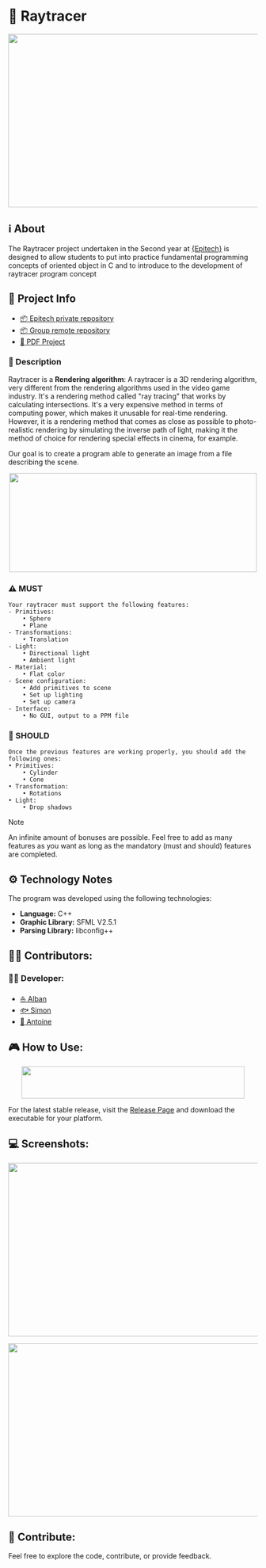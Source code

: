 # 🩻 Raytracer

<p align="center">
<img width="800" height="350" src="https://github.com/6im0n/Arcade/assets/46846093/23fa79b2-1fa1-4091-8983-5ebe494fcd0d">
</p>

## **ℹ️ About**
The Raytracer project undertaken in the Second year at [{Epitech}](https://www.epitech.eu/) is designed to allow students to put into practice fundamental programming concepts of oriented object in C and to introduce to the development of raytracer program concept 

## **📑 Project Info**
- [📦 Epitech private repository]()
- [📦 Group remote repository](https://github.com/6im0n/Raytracer)
- [📄 PDF Project]()

### **📃 Description**

Raytracer is a **Rendering algorithm**: 
A raytracer is a 3D rendering algorithm, very different from the rendering algorithms used in the video game industry. It's a rendering method called "ray tracing" that works by calculating intersections. It's a very expensive method in terms of computing power, which makes it unusable for real-time rendering. However, it is a rendering method that comes as close as possible to photo-realistic rendering by simulating the inverse path of light, making it the method of choice for rendering special effects in cinema, for example. 

Our goal is to create a program able to generate an image from a file describing the scene.

<p align="center">
<img width="500" height="200" src="https://github.com/6im0n/Raytracer/assets/46846093/f726949f-5df9-4a69-8a27-4ae511733d2c)">
</p>

### ⚠️ MUST
```
Your raytracer must support the following features:
- Primitives:
    • Sphere
    • Plane
- Transformations:
    • Translation
- Light:
    • Directional light
    • Ambient light
- Material:
    • Flat color
- Scene configuration:
    • Add primitives to scene
    • Set up lighting
    • Set up camera
- Interface:
    • No GUI, output to a PPM file
```

### 📌 SHOULD
```
Once the previous features are working properly, you should add the following ones:
• Primitives:
    • Cylinder
    • Cone
• Transformation:
    • Rotations
• Light:
    • Drop shadows
```

> [!NOTE]
> An infinite amount of bonuses are possible. Feel free to add as many features as you  want as long as the mandatory (must and should) features are completed.


## **⚙️ Technology Notes**

The program was developed using the following technologies:
- **Language:** C++
- **Graphic Library:** SFML V2.5.1
- **Parsing Library:** libconfig++

## **🙍‍♂️ Contributors:**
### **👨‍💻 Developer:**
- [⛵ Alban](https://github.com/Peralban)
- [🐟 Simon](https://github.com/6im0n)
- [🦁 Antoine](https://github.com/Antoinegtir)


## **🎮 How to Use:**

<p align="center">
<img width="450" height="65" src="https://github.com/6im0n/Raytracer/assets/46846093/a2c70d7b-6ceb-4f29-b63b-e335a1ae9e5f">
</p>

For the latest stable release, visit the [Release Page](https://github.com/6im0n/Raytracer/tag/Release) and download the executable for your platform.

## **💻 Screenshots:**

<p align="center">
<img width="600" height="350" src="https://github.com/6im0n/Raytracer/assets/46846093/74bb2245-bea8-4809-acf3-b094343850a8">
</p>

<p align="center">
<img width="600" height="350" src="https://github.com/6im0n/Raytracer/assets/46846093/5c110e29-a4d8-47b7-b28e-2f2097c9a03c">
</p>

## **👐 Contribute:**

Feel free to explore the code, contribute, or provide feedback.
